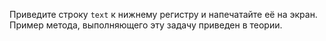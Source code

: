 
Приведите строку `text` к нижнему регистру и напечатайте её на экран. Пример метода, выполняющего эту задачу приведен в теории.
